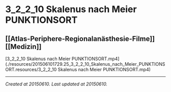 # 3_2_2_10 Skalenus nach Meier PUNKTIONSORT
 [[Atlas-Periphere-Regionalanästhesie-Filme]] [[Medizin]] 
---



[3\_2\_2\_10 Skalenus nach Meier PUNKTIONSORT.mp4](./resources/201506101729.25_3_2_2_10_Skalenus_nach_Meier_PUNKTIONSORT.resources/3_2_2_10 Skalenus nach Meier PUNKTIONSORT.mp4)

---

_Created at 20150610._
_Last updated at 20150610._



